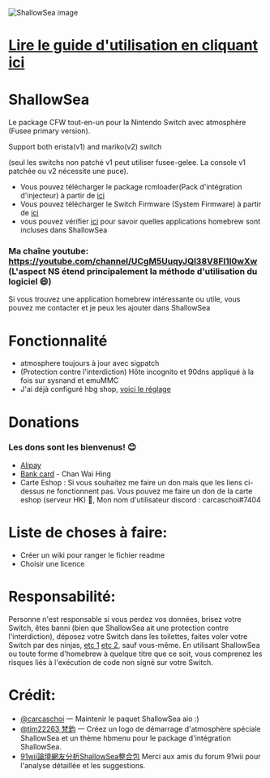 ![ShallowSea image](https://user-images.githubusercontent.com/64573431/136920116-59c06923-c6f3-47c7-b372-db7ab6346a1e.png)
# [Lire le guide d'utilisation en cliquant ici](https://github.com/carcaschoi/ShallowSea/blob/main/User%20guide.md)
# ShallowSea
Le package CFW tout-en-un pour la Nintendo Switch avec atmosphère (Fusee primary version).

Support both erista(v1) and mariko(v2) switch

(seul les switchs non patché v1 peut utiliser fusee-gelee. La console v1 patchée ou v2 nécessite une puce).
* Vous pouvez télécharger le package rcmloader(Pack d'intégration d'injecteur) à partir de [ici](https://github.com/carcaschoi/rcmloader-package)
* Vous pouvez télécharger le Switch Firmware (System Firmware) à partir de [ici](https://darthsternie.net/switch-firmwares/)
* vous pouvez vérifier [ici](https://github.com/carcaschoi/ShallowSea/blob/main/ShallowSea%20homebrew%20app%20includes.md) pour savoir quelles applications homebrew sont incluses dans ShallowSea
### Ma chaîne youtube: https://youtube.com/channel/UCgM5UuqyJQl38V8FI1l0wXw (L'aspect NS étend principalement la méthode d'utilisation du logiciel 😄)
Si vous trouvez une application homebrew intéressante ou utile, vous pouvez me contacter et je peux les ajouter dans ShallowSea
# Fonctionnalité
* atmosphere toujours à jour avec sigpatch
* (Protection contre l'interdiction) Hôte incognito et 90dns appliqué à la fois sur sysnand et emuMMC
* J'ai déjà configuré hbg shop, [voici le réglage](https://github.com/carcaschoi/ShallowSea/blob/main/tinfoil%20shop%20setup)

# Donations
### Les dons sont les bienvenus! 😊
* [Alipay](https://user-images.githubusercontent.com/64573431/114517581-0ee41c00-9c71-11eb-8230-d6b029fc9cc2.jpg)
* [Bank card](https://user-images.githubusercontent.com/64573431/114518848-5fa84480-9c72-11eb-95aa-7809a6e3332d.jpg) - Chan Wai Hing
* Carte Eshop : Si vous souhaitez me faire un don mais que les liens ci-dessus ne fonctionnent pas. Vous pouvez me faire un don de la carte eshop (serveur HK) 🤣, Mon nom d'utilisateur discord : carcaschoi#7404

# Liste de choses à faire:
* Créer un wiki pour ranger le fichier readme
* Choisir une licence

# Responsabilité:
Personne n'est responsable si vous perdez vos données, brisez votre Switch, êtes banni (bien que ShallowSea ait une protection contre l'interdiction), déposez votre Switch dans les toilettes, faites voler votre Switch par des ninjas, [etc 1](https://www.youtube.com/watch?v=XnwvYiMK3ik) [etc 2](https://www.youtube.com/watch?v=6X5kP6NjDTw), sauf vous-même. En utilisant ShallowSea ou toute forme d'homebrew à quelque titre que ce soit, vous comprenez les risques liés à l'exécution de code non signé sur votre Switch.
# Crédit:
* [@carcaschoi](https://github.com/carcaschoi) 一 Maintenir le paquet ShallowSea aio :)
* [@tim22263 梵鈞](https://github.com/tim22263) 一 Créez un logo de démarrage d'atmosphère spéciale ShallowSea et un thème hbmenu pour le package d'intégration ShallowSea.
* [91wii論壇網友分析ShallowSea整合包](https://www.91wii.com/thread-231061-1-1.html) Merci aux amis du forum 91wii pour l'analyse détaillée et les suggestions.
